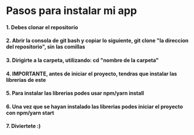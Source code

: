 # Pasos para instalar mi app

#### 1. Debes clonar el repositorio
#### 2. Abrir la consola de git bash y copiar lo siguiente, git clone "la direccion del repositorio", sin las comillas
#### 3. Dirigirte a la carpeta, utilizando: cd "nombre de la carpeta"
#### 4. IMPORTANTE, antes de iniciar el proyecto, tendras que instalar las librerias de este
#### 5. Para instalar las librerias podes usar npm/yarn install
#### 6. Una vez que se hayan instalado las librerias podes iniciar el proyecto con npm/yarn start
#### 7. Diviertete :)
